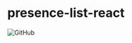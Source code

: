 # presence-list-react

![GitHub](https://img.shields.io/github/license/thomasluizon/presence-list-react)

